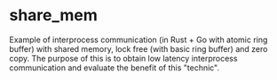 # share_mem

Example of interprocess communication (in Rust + Go with atomic ring buffer) with shared memory, lock free (with basic ring buffer) and zero copy.
The purpose of this is to obtain low latency interprocess communication and evaluate the benefit of this "technic".
